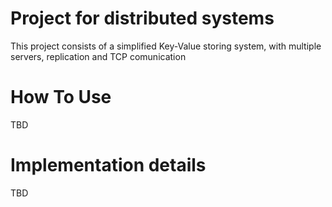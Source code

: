# Project for distributed systems

This project consists of a simplified Key-Value storing system, with multiple servers, replication and TCP comunication

# How To Use

TBD

# Implementation details

TBD